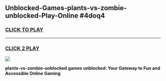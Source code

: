 
## Unblocked-Games-plants-vs-zombie-unblocked-Play-Online #4doq4
<h3>
<a href="https://news.freeplayer.one?title=plants-vs-zombie-unblocked&ref=3">CLICK TO PLAY</a></h3>
<hr>

<h3>
<a href="https://news.freeplayer.one?title=plants-vs-zombie-unblocked&ref=3">CLICK 2 PLAY</a>
  
</h3>

<a href="https://news.freeplayer.one?title=plants-vs-zombie-unblocked&ref=3"><img src="https://clearcache.store/games.png"></a>


**plants-vs-zombie-unblocked games unblocked: Your Gateway to Fun and Accessible Online Gaming**
